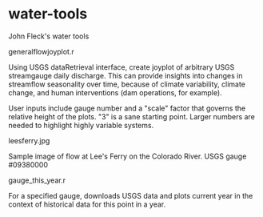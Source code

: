 # water-tools
John Fleck's water tools

generalflowjoyplot.r

Using USGS dataRetrieval interface, create joyplot of arbitrary USGS streamgauge daily discharge. This can provide insights into changes in streamflow seasonality over time, because of climate variability, climate change, and human interventions (dam operations, for example).

User inputs include gauge number and a "scale" factor that governs the relative height of the plots. "3" is a sane starting point. Larger numbers are needed to highlight highly variable systems.

leesferry.jpg

Sample image of flow at Lee's Ferry on the Colorado River. USGS gauge #09380000

gauge_this_year.r

For a specified gauge, downloads USGS data and plots current year in the context of historical data for this point in a year.